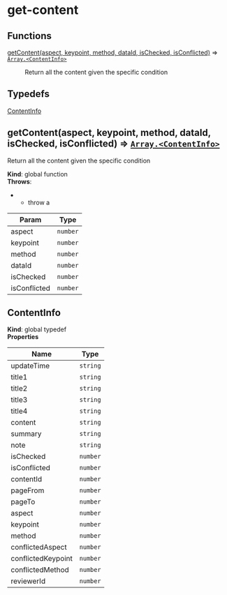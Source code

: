 # get-content
## Functions

<dl>
<dt><a href="#getContent">getContent(aspect, keypoint, method, dataId, isChecked, isConflicted)</a> ⇒ <code><a href="#ContentInfo">Array.&lt;ContentInfo&gt;</a></code></dt>
<dd><p>Return all the content given the specific condition</p>
</dd>
</dl>

## Typedefs

<dl>
<dt><a href="#ContentInfo">ContentInfo</a></dt>
<dd></dd>
</dl>

<a name="getContent"></a>

## getContent(aspect, keypoint, method, dataId, isChecked, isConflicted) ⇒ [<code>Array.&lt;ContentInfo&gt;</code>](#ContentInfo)
Return all the content given the specific condition

**Kind**: global function  
**Throws**:

- - throw a


| Param | Type |
| --- | --- |
| aspect | <code>number</code> | 
| keypoint | <code>number</code> | 
| method | <code>number</code> | 
| dataId | <code>number</code> | 
| isChecked | <code>number</code> | 
| isConflicted | <code>number</code> | 

<a name="ContentInfo"></a>

## ContentInfo
**Kind**: global typedef  
**Properties**

| Name | Type |
| --- | --- |
| updateTime | <code>string</code> | 
| title1 | <code>string</code> | 
| title2 | <code>string</code> | 
| title3 | <code>string</code> | 
| title4 | <code>string</code> | 
| content | <code>string</code> | 
| summary | <code>string</code> | 
| note | <code>string</code> | 
| isChecked | <code>number</code> | 
| isConflicted | <code>number</code> | 
| contentId | <code>number</code> | 
| pageFrom | <code>number</code> | 
| pageTo | <code>number</code> | 
| aspect | <code>number</code> | 
| keypoint | <code>number</code> | 
| method | <code>number</code> | 
| conflictedAspect | <code>number</code> | 
| conflictedKeypoint | <code>number</code> | 
| conflictedMethod | <code>number</code> | 
| reviewerId | <code>number</code> | 